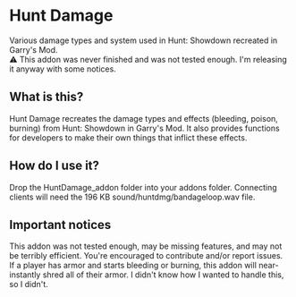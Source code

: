 # Hunt Damage
Various damage types and system used in Hunt: Showdown recreated in Garry's Mod.  
⚠️ This addon was never finished and was not tested enough.  I'm releasing it anyway with some notices.  

## What is this?
Hunt Damage recreates the damage types and effects (bleeding, poison, burning) from Hunt: Showdown in Garry's Mod.  It also provides functions for developers to make their own things that inflict these effects.  

## How do I use it?
Drop the HuntDamage_addon folder into your addons folder.  Connecting clients will need the 196 KB sound/huntdmg/bandageloop.wav file.  

## Important notices
This addon was not tested enough, may be missing features, and may not be terribly efficient.  You're encouraged to contribute and/or report issues.  
If a player has armor and starts bleeding or burning, this addon will near-instantly shred all of their armor.  I didn't know how I wanted to handle this, so I didn't.  
